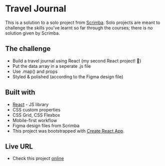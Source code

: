 # Travel Journal

This is a solution to a solo project from [Scrimba](https://www.scrimba.com).
Solo projects are meant to challenge the skills you've learnt so far through the courses; there is no solution given by Scrimba.

## The challenge

- Build a travel journal using React (my second React project! 🤩)
- Put the data array in a seperate .js file
- Use .map() and props
- Styled & polished (according to the Figma design file)

## Built with

- [React](https://reactjs.org/) - JS library
- CSS custom properties
- CSS Grid, CSS Flexbox
- Mobile-first workflow
- Figma design files from Scrimba
- This project was bootstrapped with [Create React App](https://github.com/facebook/create-react-app).

## Live URL

- Check this project [online](https://travel-journal.ullavs.nl)
